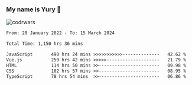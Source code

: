 ### My name is Yury 👋 
![codrwars](https://www.codewars.com/users/litury/badges/micro) 


<!--START_SECTION:waka-->

```txt
From: 28 January 2022 - To: 15 March 2024

Total Time: 1,150 hrs 36 mins

JavaScript       490 hrs 24 mins >>>>>>>>>>>--------------   42.62 %
Vue.js           250 hrs 42 mins >>>>>--------------------   21.79 %
HTML             114 hrs 50 mins >>-----------------------   09.98 %
CSS              102 hrs 57 mins >>-----------------------   08.95 %
TypeScript       78 hrs 54 mins  >>-----------------------   06.86 %
```

<!--END_SECTION:waka-->

